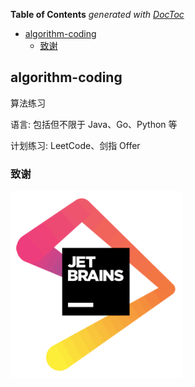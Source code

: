 <!-- START doctoc generated TOC please keep comment here to allow auto update -->
<!-- DON'T EDIT THIS SECTION, INSTEAD RE-RUN doctoc TO UPDATE -->
**Table of Contents**  *generated with [DocToc](https://github.com/thlorenz/doctoc)*

- [algorithm-coding](#algorithm-coding)
  - [致谢](#%E8%87%B4%E8%B0%A2)

<!-- END doctoc generated TOC please keep comment here to allow auto update -->

## algorithm-coding

算法练习

语言: 包括但不限于 Java、Go、Python 等

计划练习: LeetCode、剑指 Offer

### 致谢

[![JetBrains](img/jetbrains.png)](https://www.jetbrains.com/?from=algorithm-coding)
